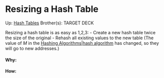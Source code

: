 # Resizing a Hash Table

Up: [Hash Tables](hash_tables)
Brother(s):
TARGET DECK

Resizing a hash table is as easy as 1,2,3:
	- Create a new hash table twice the size of the original
	- Rehash all existing values to the new table (The value of $M$ in the [Hashing Algorithms|hash algorithm](hashing_algorithms|hash_algorithm) has changed, so they will go to new addresses.)




































#### Why:
#### How:









